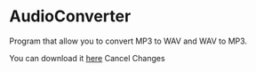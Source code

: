 # AudioConverter
Program that allow you to convert MP3 to WAV and WAV to MP3.

You can download it [here](https://github.com/CziterGaming/AudioConverter/releases/tag/v1.0.1.1)
Cancel Changes
